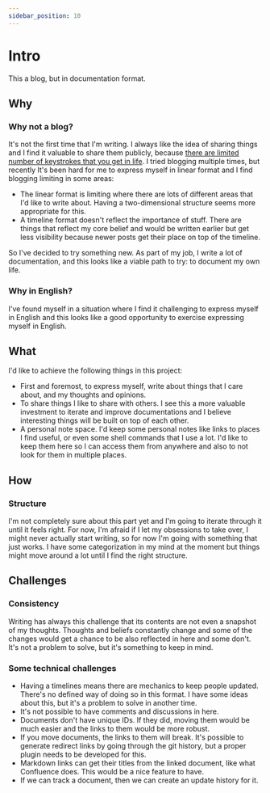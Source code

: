 ```yaml
---
sidebar_position: 10
---
```


# Intro

This a blog, but in documentation format.

## Why

### Why not a blog?

It's not the first time that I'm writing. I always like the idea of sharing things and I find it valuable to share them publicly, because [there are limited number of keystrokes that you get in life](https://www.hanselman.com/blog/do-they-deserve-the-gift-of-your-keystrokes). I tried blogging multiple times, but recently It's been hard for me to express myself in linear format and I find blogging limiting in some areas:

- The linear format is limiting where there are lots of different areas that I'd like to write about. Having a two-dimensional structure seems more appropriate for this.
- A timeline format doesn't reflect the importance of stuff. There are things that reflect my core belief and would be written earlier but get less visibility because newer posts get their place on top of the timeline.

So I've decided to try something new. As part of my job, I write a lot of documentation, and this looks like a viable path to try: to document my own life.

### Why in English?

I've found myself in a situation where I find it challenging to express myself in English and this looks like a good opportunity to exercise expressing myself in English.

## What

I'd like to achieve the following things in this project:

- First and foremost, to express myself, write about things that I care about, and my thoughts and opinions.
- To share things I like to share with others. I see this a more valuable investment to iterate and improve documentations and I believe interesting things will be built on top of each other.
- A personal note space. I'd keep some personal notes like links to places I find useful, or even some shell commands that I use a lot. I'd like to keep them here so I can access them from anywhere and also to not look for them in multiple places.

## How

### Structure

I'm not completely sure about this part yet and I'm going to iterate through it until it feels right. For now, I'm afraid if I let my obsessions to take over, I might never actually start writing, so for now I'm going with something that just works. I have some categorization in my mind at the moment but things might move around a lot until I find the right structure.

## Challenges

### Consistency

Writing has always this challenge that its contents are not even a snapshot of my thoughts. Thoughts and beliefs constantly change and some of the changes would get a chance to be also reflected in here and some don't. It's not a problem to solve, but it's something to keep in mind.

### Some technical challenges

- Having a timelines means there are mechanics to keep people updated. There's no defined way of doing so in this format. I have some ideas about this, but it's a problem to solve in another time.
- It's not possible to have comments and discussions in here.
- Documents don't have unique IDs. If they did, moving them would be much easier and the links to them would be more robust.
- If you move documents, the links to them will break. It's possible to generate redirect links by going through the git history, but a proper plugin needs to be developed for this.
- Markdown links can get their titles from the linked document, like what Confluence does. This would be a nice feature to have.
- If we can track a document, then we can create an update history for it.
